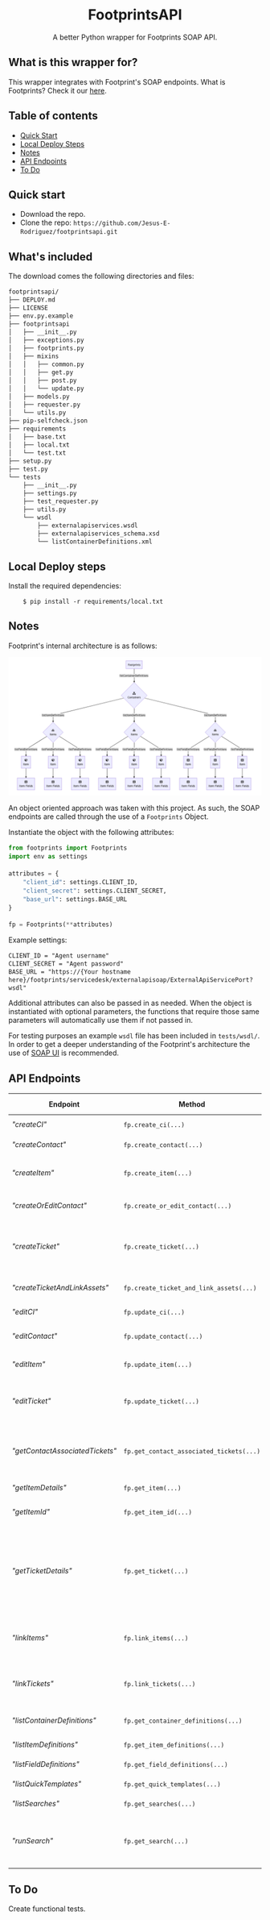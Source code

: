 <h1 align="center">FootprintsAPI</h1>
<p align="center">A better Python wrapper for Footprints SOAP API.</p>

## What is this wrapper for?
This wrapper integrates with Footprint's SOAP endpoints. What is Footprints? Check it our [here](https://www.footprintsservicedesk.com/).

## Table of contents
- [Quick Start](#quick-start)
- [Local Deploy Steps](#local-deploy-steps)
- [Notes](#notes)
- [API Endpoints](#api-endpoints)
- [To Do](#to-do)

## Quick start

- Download the repo.
- Clone the repo: `https://github.com/Jesus-E-Rodriguez/footprintsapi.git`


## What's included

The download comes the following directories and files:
```
footprintsapi/
├── DEPLOY.md
├── LICENSE
├── env.py.example
├── footprintsapi
│   ├── __init__.py
│   ├── exceptions.py
│   ├── footprints.py
│   ├── mixins
│   │   ├── common.py
│   │   ├── get.py
│   │   ├── post.py
│   │   └── update.py
│   ├── models.py
│   ├── requester.py
│   └── utils.py
├── pip-selfcheck.json
├── requirements
│   ├── base.txt
│   ├── local.txt
│   └── test.txt
├── setup.py
├── test.py
└── tests
    ├── __init__.py
    ├── settings.py
    ├── test_requester.py
    ├── utils.py
    └── wsdl
        ├── externalapiservices.wsdl
        ├── externalapiservices_schema.xsd
        └── listContainerDefinitions.xml
```

## Local Deploy steps

Install the required dependencies:

        $ pip install -r requirements/local.txt

## Notes

Footprint's internal architecture is as follows:
<div><img src="diagram.png" alt="Footprints Architecture"></div>

An object oriented approach was taken with this project. As such, the SOAP endpoints are
called through the use of a `Footprints` Object.

Instantiate the object with the following attributes:

```python
from footprints import Footprints
import env as settings

attributes = {
    "client_id": settings.CLIENT_ID,
    "client_secret": settings.CLIENT_SECRET,
    "base_url": settings.BASE_URL
}

fp = Footprints(**attributes)
```

Example settings:
```
CLIENT_ID = "Agent username"
CLIENT_SECRET = "Agent password"
BASE_URL = "https://{Your hostname here}/footprints/servicedesk/externalapisoap/ExternalApiServicePort?wsdl"
```

Additional attributes can also be passed in as needed. When the object is instantiated 
with optional parameters, the functions that require those same parameters will automatically
use them if not passed in.

For testing purposes an example `wsdl` file has been included in `tests/wsdl/`. In order to get a deeper understanding of the Footprint's architecture the use of [SOAP UI](https://www.soapui.org/) is recommended.


## API Endpoints

Endpoint  | Method | Parameters (Bolded are required) | Returns | Additional Notes 
------------- | ------------- | ------------- | ------------- | ------------- 
*"createCI"* | `fp.create_ci(...)` | **cmdb_definition_id**, cifields, status, submitter | CI ID | **cmdb_definition_id** can be found using `fp.list_container_definitions()`
*"createContact"* | `fp.create_contact(...)` | **address_book_definition_id**, **contact_fields**, submitter | Contact ID |  **address_book_definition_id** can be found using `fp.list_container_definitions()`
*"createItem"* | `fp.create_item(...)` | **item_definition_id**, **item_fields**, quick_template_id, assignees, submitter | Contact ID | **item_definition_id** can be fetched by using `fp.list_container_definitions()`
*"createOrEditContact"* | `fp.create_or_edit_contact(...)` | **address_book_definition_id**, **contact_fields**, contact_id, submitter |  Contact ID | **address_book_definition_id** can be found using `fp.list_container_definitions()`
*"createTicket"* | `fp.create_ticket(...)` |  **ticket_definition_id**, **ticket_fields**, assignees, submitter, quick_template_id, contact_definition_id, select_contact | Ticket ID | **ticket_definition_id** can be found using `fp.list_item_definitions(container_definition_id)`. **ticket_definition_id** is only optional when it has already been passed into the `Footprints` ticket object.
| *"createTicketAndLinkAssets"* | `fp.create_ticket_and_link_assets(...)` | **ticket_definition_id**, **ticket_fields**, assets_list, assignees, submitter | Ticket ID | See `createTicket` additional notes |
*"editCI"* | `fp.update_ci(...)` | **cmdb_definition_id**, **ci_id**, ci_fields, status, submitter | CI ID | **cmdb_definition_id** can be found using `fp.list_container_definitions()`
*"editContact"* | `fp.update_contact(...)` | **address_book_definition_id**, **contact_id**, **contact_fields**, submitter | Contact ID | See `createContact` additional notes
*"editItem"* | `fp.update_item(...)` | **item_definition_id**, **item_id**, **item_fields**, assignees, submitter | Item ID | See `createItem` additional notes
*"editTicket"* | `fp.update_ticket(...)` | **ticket_definition_id**, **ticket_id**, **ticket_fields** , contact_definition_id, select_contact, assignees, submitter | Ticket ID | 
*"getContactAssociatedTickets"* | `fp.get_contact_associated_tickets(...)` | **contact_definition_id**, **primary_key_value**, submitter | Sea of Tickets | **contact_definition_id** can be found using `fp.get_container_definitions()` typically the container definition id you are looking for will have a sub type name of Address Book. With the proper id, use `fp.get_item_definitions(container_definition_id)` which will display the `contact_definition_id`.
*"getItemDetails"* | `fp.get_item(...)` | **item_definition_id**, **item_id**, fields_to_retrieve, submitter | Item Object | 
*"getItemId"* | `fp.get_item_id(...)` | **item_definition_id**, **item_number**, submitter | Item ID | The item id can optionally be prepended with your organizational prefix or left has a number. The organization prefix defaults to "SR-" upon object instantiation. 
*"getTicketDetails"* | `fp.get_ticket(...)` | **item_definition_id**, **item_number**, item_id, submitter, fields_to_retrieve | Ticket Object | The ticket object has all the returned ticket fields as attributes. As such common fields like the ticket title can be accessed by: <pre lang="python">print(ticket.title)</pre> You can modify the custom attributes that are included in the ticket object by modifying the `CustomAttributesMixin` found in: <pre lang="python">from footprints.mixins.common import CustomAttributesMixin</pre>
*"linkItems"* | `fp.link_items(...)` | **first_item_definition_id**, **first_item_id**, **second_item_definition_id**, **second_item_id**, **link_type_name**, submitter | Dynamic Item Link ID | No assumptions are made regarding the linking of items. Both item definition ids and their respective item ids must be passed in. The list of acceptable **link_type_name**(s) can be found within the method documentation.
*"linkTickets"* | `fp.link_tickets(...)` | **first_ticket_definition_id**, **first_ticket_id**, **second_ticket_definition_id**, **second_ticket_id**, **link_type_name**, submitter | Dynamic Item Link ID | See `linkItems` additional notes
*"listContainerDefinitions"* | `fp.get_container_definitions(...)` | container_subtype_name, submitter | List of container dictionaries | Use this function to get the definition ids of various workspaces
*"listItemDefinitions"* | `fp.get_item_definitions(...)` | item_definition_id, submitter | List of item dictionaries | Use this function to get the items within a workspace
*"listFieldDefinitions"* | `fp.get_field_definitions(...)` | item_definition_id, submitter | List of field dictionaries | Use this function to get the fields relevant to an item
*"listQuickTemplates"* | `fp.get_quick_templates(...)` |  item_definition_id, submitter | List of dictionaries |
*"listSearches"* | `fp.get_searches(...)` |  item_type_name, submitter | List of dictionaries | You can use this parameter to retrieve item name only from the existing Saved Searches in the FootPrints application.
*"runSearch"* | `fp.get_search(...)` | search_id, submitter | Dict | You can retrieve the item_type_name parameter to get the item ID to run the search query from the existing Saved Searches only. **Note: You must create Saved Searches in the FootPrints application before using the web service to run the search queries. You cannot create Saved Searches by using the web services.**

## To Do
Create functional tests.